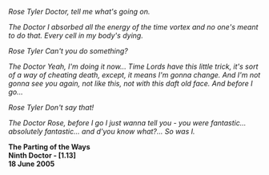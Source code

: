 _Rose Tyler_ _Doctor, tell me what's going on._

_The Doctor_ _I absorbed all the energy of the time vortex and no one's meant to do that. Every cell in my body's dying._

_Rose Tyler_ _Can't you do something?_

_The Doctor_ _Yeah, I'm doing it now... Time Lords have this little trick, it's sort of a way of cheating death, except, it means I'm gonna change. And I'm not gonna see you again, not like this, not with this daft old face. And before I go..._

_Rose Tyler_ _Don't say that!_

_The Doctor_ _Rose, before I go I just wanna tell you - you were fantastic... absolutely fantastic... and d'you know what?... So was I._

**The Parting of the Ways  
Ninth Doctor - [1.13]  
18 June 2005**